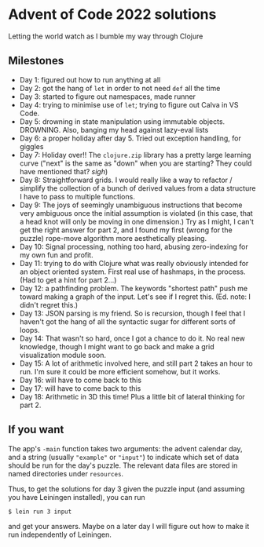 # Advent of Code 2022 solutions

Letting the world watch as I bumble my way through Clojure

## Milestones

* Day 1: figured out how to run anything at all
* Day 2: got the hang of `let` in order to not need `def` all the time
* Day 3: started to figure out namespaces, made runner
* Day 4: trying to minimise use of `let`; trying to figure out Calva in VS Code.
* Day 5: drowning in state manipulation using immutable objects. DROWNING. Also, banging my head against lazy-eval lists
* Day 6: a proper holiday after day 5. Tried out exception handling, for giggles
* Day 7: Holiday over!! The `clojure.zip` library has a pretty large learning curve ("next" is the same as "down" when you are starting? They could have mentioned that? *sigh*)
* Day 8: Straightforward grids. I would really like a way to refactor / simplify the collection of a bunch of derived values from a data structure I have to pass to multiple functions.
* Day 9: The joys of seemingly unambiguous instructions that become very ambiguous once the initial assumption is violated (in this case, that a head knot will only be moving in one dimension.) Try as I might, I can't get the right answer for part 2, and I found my first (wrong for the puzzle) rope-move algorithm more aesthetically pleasing.
* Day 10: Signal processing, nothing too hard, abusing zero-indexing for my own fun and profit.
* Day 11: trying to do with Clojure what was really obviously intended for an object oriented system. First real use of hashmaps, in the process. (Had to get a hint for part 2...)
* Day 12: a pathfinding problem. The keywords "shortest path" push me toward making a graph of the input. Let's see if I regret this. (Ed. note: I didn't regret this.)
* Day 13: JSON parsing is my friend. So is recursion, though I feel that I haven't got the hang of all the syntactic sugar for different sorts of loops.
* Day 14: That wasn't so hard, once I got a chance to do it. No real new knowledge, though I might want to go back and make a grid visualization module soon.
* Day 15: A lot of arithmetic involved here, and still part 2 takes an hour to run. I'm sure it could be more efficient somehow, but it works.
* Day 16: will have to come back to this
* Day 17: will have to come back to this
* Day 18: Arithmetic in 3D this time! Plus a little bit of lateral thinking for part 2.


## If you want

The app's `-main` function takes two arguments: the advent calendar day, 
and a string (usually `"example"` or `"input"`) to indicate which set of
data should be run for the day's puzzle. The relevant data files are stored
in named directories under `resources`.

Thus, to get the solutions for day 3 given the puzzle input (and assuming you have Leiningen installed), you can run

    $ lein run 3 input

and get your answers. Maybe on a later day I will figure out how to make it run independently of Leiningen.